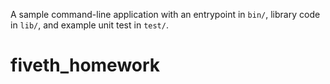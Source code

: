 A sample command-line application with an entrypoint in `bin/`, library code
in `lib/`, and example unit test in `test/`.
# fiveth_homework
